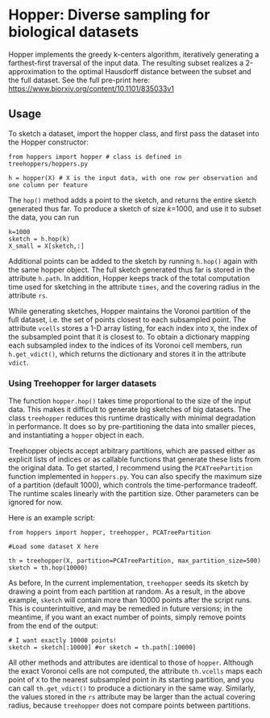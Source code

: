 # Hopper: Diverse sampling for biological datasets

Hopper implements the greedy k-centers algorithm, iteratively generating a farthest-first traversal of the input data. The resulting subset realizes a 2-approximation to the optimal Hausdorff distance between the subset and the full dataset. See the full pre-print here: https://www.biorxiv.org/content/10.1101/835033v1


## Usage
To sketch a dataset, import the hopper class, and first pass the dataset into the Hopper constructor: 
```
from hoppers import hopper # class is defined in treehoppers/hoppers.py

h = hopper(X) # X is the input data, with one row per observation and one column per feature
```

The `hop()` method adds a point to the sketch, and returns the entire sketch generated thus far. To produce a sketch of size _k_=1000, and use it to subset the data, you can run
```
k=1000
sketch = h.hop(k)
X_small = X[sketch,:]
```
Additional points can be added to the sketch by running `h.hop()` again with the same hopper object. The full sketch generated thus far is stored in the attribute `h.path`. In addition, Hopper keeps track of the total computation time used for sketching in the attribute `times`, and the covering radius in the attribute `rs`. 

While generating sketches, Hopper maintains the Voronoi partition of the full dataset, i.e. the set of points closest to each subsampled point. The attribute `vcells` stores a 1-D array listing, for each index into `X`, the index of the subsampled point that it is closest to. To obtain a dictionary mapping each subsampled index to the indices of its Voronoi cell members, run `h.get_vdict()`, which returns the dictionary and stores it in the attribute `vdict`.

### Using Treehopper for larger datasets

The function `hopper.hop()` takes time proportional to the size of the input data. This makes it difficult to generate big sketches of big datasets. The class `treehopper` reduces this runtime drastically with minimal degradation in performance. It does so by pre-partitioning the data into smaller pieces, and instantiating a `hopper` object in each. 

Treehopper objects accept arbitrary partitions, which are passed either as explicit lists of indices or as callable functions that generate these lists from the original data. To get started, I recommend using the `PCATreePartition` function implemented in `hoppers.py`. You can also specify the maximum size of a partition (default 1000), which controls the time-performance tradeoff. The runtime scales linearly with the partition size. Other parameters can be ignored for now. 

Here is an example script:
```
from hoppers import hopper, treehopper, PCATreePartition

#Load some dataset X here

th = treehopper(X, partition=PCATreePartition, max_partition_size=500)
sketch = th.hop(10000)
```
As before, In the current implementation, `treehopper` seeds its sketch by drawing a point from each partition at random. As a result, in the above example, `sketch` will contain more than 10000 points after the script runs. This is counterintuitive, and may be remedied in future versions; in the meantime, if you want an exact number of points, simply remove points from the end of the output:

 ```
 # I want exactly 10000 points!
 sketch = sketch[:10000] #or sketch = th.path[:10000]
 ```
 
All other methods and attributes are identical to those of `hopper`. Although the exact Voronoi cells are not computed, the attribute `th.vcells` maps each point of `X` to the nearest subsampled point in its starting partition, and you can call `th.get_vdict()` to produce a dictionary in the same way. Similarly, the values stored in the `rs` attribute may be larger than the actual covering radius, because `treehopper` does not compare points between partitions. 






